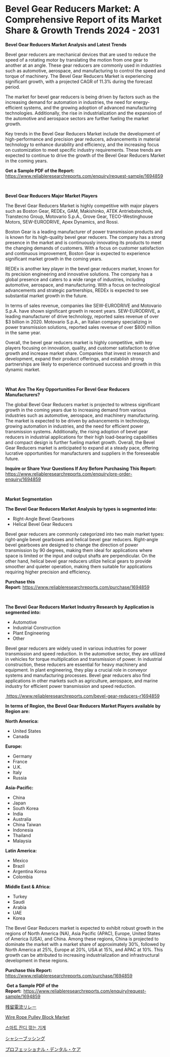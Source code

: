 <p><h1>Bevel Gear Reducers Market: A Comprehensive Report of its Market Share & Growth Trends 2024 - 2031</h1></p><p><strong>Bevel Gear Reducers Market Analysis and Latest Trends</strong></p>
<p><p>Bevel gear reducers are mechanical devices that are used to reduce the speed of a rotating motor by translating the motion from one gear to another at an angle. These gear reducers are commonly used in industries such as automotive, aerospace, and manufacturing to control the speed and torque of machinery. The Bevel Gear Reducers Market is experiencing significant growth, with a projected CAGR of 11.3% during the forecast period.</p><p>The market for bevel gear reducers is being driven by factors such as the increasing demand for automation in industries, the need for energy-efficient systems, and the growing adoption of advanced manufacturing technologies. Additionally, the rise in industrialization and the expansion of the automotive and aerospace sectors are further fueling the market growth.</p><p>Key trends in the Bevel Gear Reducers Market include the development of high-performance and precision gear reducers, advancements in material technology to enhance durability and efficiency, and the increasing focus on customization to meet specific industry requirements. These trends are expected to continue to drive the growth of the Bevel Gear Reducers Market in the coming years.</p></p>
<p><strong>Get a Sample PDF of the Report:&nbsp;</strong> <a href="https://www.reliableresearchreports.com/enquiry/request-sample/1694859">https://www.reliableresearchreports.com/enquiry/request-sample/1694859</a></p>
<p>&nbsp;</p>
<p><strong>Bevel Gear Reducers Major Market Players</strong></p>
<p><p>The Bevel Gear Reducers Market is highly competitive with major players such as Boston Gear, REDEx, GAM, Makishinko, ATEK Antriebstechnik, Transtecno Group, Motovario S.p.A., Grove Gear, TECO-Westinghouse Motors, SEW-EURODRIVE, Apex Dynamics, and Rossi. </p><p>Boston Gear is a leading manufacturer of power transmission products and is known for its high-quality bevel gear reducers. The company has a strong presence in the market and is continuously innovating its products to meet the changing demands of customers. With a focus on customer satisfaction and continuous improvement, Boston Gear is expected to experience significant market growth in the coming years.</p><p>REDEx is another key player in the bevel gear reducers market, known for its precision engineering and innovative solutions. The company has a global presence and caters to a wide range of industries, including automotive, aerospace, and manufacturing. With a focus on technological advancements and strategic partnerships, REDEx is expected to see substantial market growth in the future.</p><p>In terms of sales revenue, companies like SEW-EURODRIVE and Motovario S.p.A. have shown significant growth in recent years. SEW-EURODRIVE, a leading manufacturer of drive technology, reported sales revenue of over $3 billion in 2020. Motovario S.p.A., an Italian company specializing in power transmission solutions, reported sales revenue of over $800 million in the same year.</p><p>Overall, the bevel gear reducers market is highly competitive, with key players focusing on innovation, quality, and customer satisfaction to drive growth and increase market share. Companies that invest in research and development, expand their product offerings, and establish strong partnerships are likely to experience continued success and growth in this dynamic market.</p></p>
<p>&nbsp;</p>
<p><strong>What Are The Key Opportunities For Bevel Gear Reducers Manufacturers?</strong></p>
<p><p>The global Bevel Gear Reducers market is projected to witness significant growth in the coming years due to increasing demand from various industries such as automotive, aerospace, and machinery manufacturing. The market is expected to be driven by advancements in technology, growing automation in industries, and the need for efficient power transmission systems. Additionally, the rising adoption of bevel gear reducers in industrial applications for their high load-bearing capabilities and compact design is further fueling market growth. Overall, the Bevel Gear Reducers market is anticipated to expand at a steady pace, offering lucrative opportunities for manufacturers and suppliers in the foreseeable future.</p></p>
<p><strong>Inquire or Share Your Questions If Any Before Purchasing This Report:</strong> <a href="https://www.reliableresearchreports.com/enquiry/pre-order-enquiry/1694859">https://www.reliableresearchreports.com/enquiry/pre-order-enquiry/1694859</a></p>
<p>&nbsp;</p>
<p><strong>Market Segmentation</strong></p>
<p><strong>The Bevel Gear Reducers Market Analysis by types is segmented into:</strong></p>
<p><ul><li>Right-Angle Bevel Gearboxes</li><li>Helical Bevel Gear Reducers</li></ul></p>
<p><p>Bevel gear reducers are commonly categorized into two main market types: right-angle bevel gearboxes and helical bevel gear reducers. Right-angle bevel gearboxes are designed to change the direction of power transmission by 90 degrees, making them ideal for applications where space is limited or the input and output shafts are perpendicular. On the other hand, helical bevel gear reducers utilize helical gears to provide smoother and quieter operation, making them suitable for applications requiring higher precision and efficiency.</p></p>
<p><strong>Purchase this Report:&nbsp;</strong><a href="https://www.reliableresearchreports.com/purchase/1694859">https://www.reliableresearchreports.com/purchase/1694859</a></p>
<p>&nbsp;</p>
<p><strong>The Bevel Gear Reducers Market Industry Research by Application is segmented into:</strong></p>
<p><ul><li>Automotive</li><li>Industrial Construction</li><li>Plant Engineering</li><li>Other</li></ul></p>
<p><p>Bevel gear reducers are widely used in various industries for power transmission and speed reduction. In the automotive sector, they are utilized in vehicles for torque multiplication and transmission of power. In industrial construction, these reducers are essential for heavy machinery and equipment. In plant engineering, they play a crucial role in conveyor systems and manufacturing processes. Bevel gear reducers also find applications in other markets such as agriculture, aerospace, and marine industry for efficient power transmission and speed reduction.</p></p>
<p><a href="https://www.reliableresearchreports.com/bevel-gear-reducers-r1694859">&nbsp;https://www.reliableresearchreports.com/bevel-gear-reducers-r1694859</a></p>
<p><strong>In terms of Region, the Bevel Gear Reducers Market Players available by Region are:</strong></p>
<p>
    <p> <strong> North America: </strong>
        <ul>
            <li>United States</li>
            <li>Canada</li>
        </ul>
        </p> 
    <p> <strong> Europe: </strong>
        <ul>
            <li>Germany</li>
            <li>France</li>
            <li>U.K.</li>
            <li>Italy</li>
            <li>Russia</li>
        </ul>
        </p> 
    <p> <strong> Asia-Pacific: </strong>
        <ul>
            <li>China</li>
            <li>Japan</li>
            <li>South Korea</li>
            <li>India</li>
            <li>Australia</li>
            <li>China Taiwan</li>
            <li>Indonesia</li>
            <li>Thailand</li>
            <li>Malaysia</li>
        </ul>
        </p> 
    <p> <strong> Latin America: </strong>
        <ul>
            <li>Mexico</li>
            <li>Brazil</li>
            <li>Argentina Korea</li>
            <li>Colombia</li>
        </ul>
        </p> 
    <p> <strong> Middle East & Africa: </strong>
        <ul>
            <li>Turkey</li>
            <li>Saudi</li>
            <li>Arabia</li>
            <li>UAE</li>
            <li>Korea</li>
        </ul>
    </p>
    </p>
<p><p>The Bevel Gear Reducers market is expected to exhibit robust growth in the regions of North America (NA), Asia Pacific (APAC), Europe, United States of America (USA), and China. Among these regions, China is projected to dominate the market with a market share of approximately 30%, followed by North America at 25%, Europe at 20%, USA at 15%, and APAC at 10%. This growth can be attributed to increasing industrialization and infrastructural development in these regions.</p></p>
<p><strong>Purchase this Report: </strong><a href="https://www.reliableresearchreports.com/purchase/1694859">https://www.reliableresearchreports.com/purchase/1694859</a></p>
<p>&nbsp;<strong>Get a Sample PDF of the Report:&nbsp;&nbsp;</strong><a href="https://www.reliableresearchreports.com/enquiry/request-sample/1694859">https://www.reliableresearchreports.com/enquiry/request-sample/1694859</a></p>
<p><strong></strong></p>
<p><p><a href="https://github.com/gfggqjbfys368009/Market-Research-Report-List-1/blob/main/711699738676.md">残留電流リレー</a></p><p><a href="https://github.com/jodemen/Market-Research-Report-List-2/blob/main/wire-rope-pulley-block-market.md">Wire Rope Pulley Block Market</a></p><p><a href="https://medium.com/@kenyonjohns/%EC%8A%A4%EB%A7%88%ED%8A%B8-%EC%9E%94%EB%94%94-%EA%B9%8E%EB%8A%94-%EA%B8%B0%EA%B3%84-%EC%8B%9C%EC%9E%A5-%EB%B3%B4%EA%B3%A0%EC%84%9C%EB%8A%94-%EC%9D%B4-%EC%8B%9C%EC%9E%A5%EC%9D%98-%EC%B5%9C%EC%8B%A0-%ED%8A%B8%EB%A0%8C%EB%93%9C%EC%99%80-%EC%84%B1%EC%9E%A5-%EA%B8%B0%ED%9A%8C%EB%A5%BC-%EB%B0%9D%ED%98%80%EC%A4%8D%EB%8B%88%EB%8B%A4-31cc8148f9a8">스마트 잔디 깎는 기계</a></p><p><a href="https://github.com/vlcostes/Market-Research-Report-List-1/blob/main/827756038677.md">シャシーブッシング</a></p><p><a href="https://medium.com/@jonathanstephens626/%E5%B0%82%E9%96%80%E6%AD%AF%E7%A7%91%E3%82%B1%E3%82%A2%E5%B8%82%E5%A0%B4-2031%E5%B9%B4%E3%81%BE%E3%81%A7%E3%81%AE%E6%88%90%E5%8A%9F%E3%81%99%E3%82%8B%E3%83%93%E3%82%B8%E3%83%8D%E3%82%B9%E6%88%A6%E7%95%A5%E3%81%AE%E9%8D%B5-39cea70ff9dc">プロフェッショナル・デンタル・ケア</a></p></p>